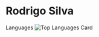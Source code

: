 # Rodrigo Silva

Languages
![Top Languages Card](https://github-readme-stats.vercel.app/api/top-langs/?username=rodrigo-silva7)
